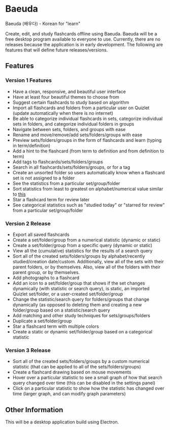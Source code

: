# Baeuda

Baeuda (배우다) - Korean for "learn"

Create, edit, and study flashcards offline using Baeuda. Baeuda will be a free desktop program available to everyone to use. Currently, there are no releases because the application is in early development. The following are features that will define future releases/versions.

## Features
### Version 1 Features
* Have a clean, responsive, and beautiful user interface
* Have at least four beautiful themes to choose from
* Suggest certain flashcards to study based on algorithm
* Import all flashcards and folders from a particular user on Quizlet (update automatically when there is no internet)
* Be able to categorize individual flashcards in sets, categorize individual sets in folders, and categorize individual folders in groups
* Navigate between sets, folders, and groups with ease
* Rename and move/remove/add sets/folders/groups with ease
* Preview sets/folders/groups in the form of flashcards and learn (typing in term/definition)
* Add a hint to the flashcard (from term to definition and from definition to term)
* Add tags to flashcards/sets/folders/groups
* Search in all flashcards/sets/folders/groups, or for a tag
* Create an unsorted folder so users automatically know when a flashcard set is not assigned to a folder
* See the statistics from a particular set/group/folder
* Sort statistics from least to greatest on alphabet/numerical value similar to [this](https://en.wikipedia.org/wiki/Help:Table#Section_link_or_map_link_to_a_row_anchor)
* Star a flashcard term for review later
* See categorical statistics such as "studied today" or "starred for review" from a particular set/group/folder

### Version 2 Release
* Export all saved flashcards
* Create a set/folder/group from a numerical statistic (dynamic or static)
* Create a set/folder/group from a specific query (dynamic or static)
* View all the (cumulative) statistics for the results of a search query
* Sort all of the created sets/folders/groups by alphabet/recently studied/creation date/custom. Additionally, view all of the sets with their parent folders, or by themselves. Also, view all of the folders with their parent group, or by themselves.
* Add photographs to a flashcard
* Add an icon to a set/folder/group that shows if the set changes dynamically (with statistic or search query), is static, an imported Quizlet set/folder, or a user-created set/folder/group
* Change the statistic/search query for folders/groups that change dynamically (as opposed to deleting them and creating a new folder/group based on a statistic/search query
* Add matching and other study techniques for sets/groups/folders
* Duplicate a set/folder/group
* Star a flashcard term with multiple colors
* Create a static or dynamic set/folder/group based on a categorical statistic

### Version 3 Release
* Sort all of the created sets/folders/groups by a custom numerical statistic (that can be applied to all of the sets/folders/groups)
* Create a flashcard drawing based on mouse movements
* Hover over a particular statistic to see a small graph of how that search query changed over time (this can be disabled in the settings panel)
* Click on a particular statistic to show how the statistic has changed over time (larger graph, and can modify graph parameters)

## Other Information
This will be a desktop application build using Electron.
